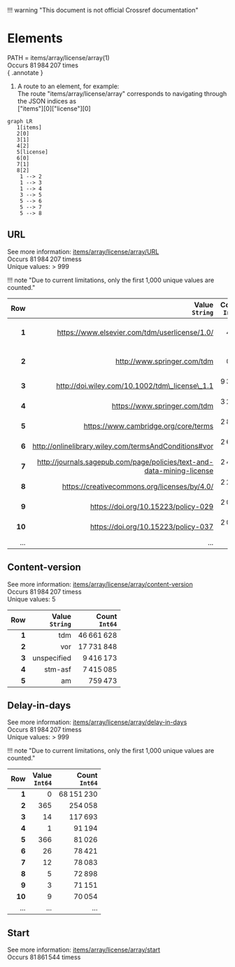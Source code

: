 !!! warning "This document is not official Crossref documentation"
# Elements
PATH = items/array/license/array(1)  
Occurs 81 984 207 times  
{ .annotate }

1. A route to an element, for example:  
   The route "items/array/license/array" corresponds to navigating through the JSON indices as  
   ["items"][0]["license"][0]  

```mermaid
graph LR
   1[items]
   2[0]
   3[1]
   4[2]
   5[license]
   6[0]
   7[1]
   8[2]
    1 --> 2
    1 --> 3
    1 --> 4
    3 --> 5
    5 --> 6
    5 --> 7
    5 --> 8
```


## URL
See more information: [items/array/license/array/URL](URL/index.md)  
Occurs 81 984 207 timess  
Unique values: > 999  

!!! note "Due to current limitations, only the first 1,000 unique values are counted."

| **Row** | **Value**<br>`String`                                                  | **Count**<br>`Int64` |
|--------:|-----------------------------------------------------------------------:|---------------------:|
| **1**   | https://www.elsevier.com/tdm/userlicense/1.0/                          | 19 487 105           |
| **2**   | http://www.springer.com/tdm                                            | 10 085 735           |
| **3**   | http://doi.wiley.com/10.1002/tdm\_license\_1.1                         | 9 348 298            |
| **4**   | https://www.springer.com/tdm                                           | 3 223 662            |
| **5**   | https://www.cambridge.org/core/terms                                   | 2 869 842            |
| **6**   | http://onlinelibrary.wiley.com/termsAndConditions#vor                  | 2 645 754            |
| **7**   | http://journals.sagepub.com/page/policies/text-and-data-mining-license | 2 492 735            |
| **8**   | https://creativecommons.org/licenses/by/4.0/                           | 2 299 054            |
| **9**   | https://doi.org/10.15223/policy-029                                    | 2 098 365            |
| **10**  | https://doi.org/10.15223/policy-037                                    | 2 098 365            |
| ... | ... | ... |

## Content-version
See more information: [items/array/license/array/content-version](content-version/index.md)  
Occurs 81 984 207 timess  
Unique values: 5  

| **Row** | **Value**<br>`String` | **Count**<br>`Int64` |
|--------:|----------------------:|---------------------:|
| **1**   | tdm                   | 46 661 628           |
| **2**   | vor                   | 17 731 848           |
| **3**   | unspecified           | 9 416 173            |
| **4**   | stm-asf               | 7 415 085            |
| **5**   | am                    | 759 473              |

## Delay-in-days
See more information: [items/array/license/array/delay-in-days](delay-in-days/index.md)  
Occurs 81 984 207 timess  
Unique values: > 999  

!!! note "Due to current limitations, only the first 1,000 unique values are counted."

| **Row** | **Value**<br>`Int64` | **Count**<br>`Int64` |
|--------:|---------------------:|---------------------:|
| **1**   | 0                    | 68 151 230           |
| **2**   | 365                  | 254 058              |
| **3**   | 14                   | 117 693              |
| **4**   | 1                    | 91 194               |
| **5**   | 366                  | 81 026               |
| **6**   | 26                   | 78 421               |
| **7**   | 12                   | 78 083               |
| **8**   | 5                    | 72 898               |
| **9**   | 3                    | 71 151               |
| **10**  | 9                    | 70 054               |
| ... | ... | ... |

## Start
See more information: [items/array/license/array/start](start/index.md)  
Occurs 81 861 544 timess  


